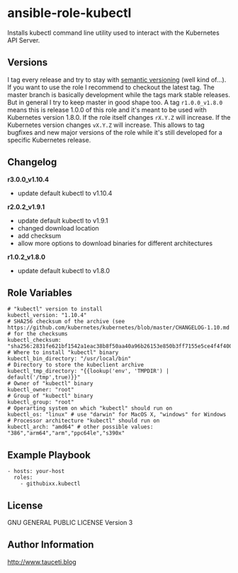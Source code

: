 ansible-role-kubectl
====================

Installs kubectl command line utility used to interact with the Kubernetes API Server.

Versions
--------

I tag every release and try to stay with [semantic versioning](http://semver.org) (well kind of...). If you want to use the role I recommend to checkout the latest tag. The master branch is basically development while the tags mark stable releases. But in general I try to keep master in good shape too. A tag `r1.0.0_v1.8.0` means this is release 1.0.0 of this role and it's meant to be used with Kubernetes version 1.8.0. If the role itself changes `rX.Y.Z` will increase. If the Kubernetes version changes `vX.Y.Z` will increase. This allows to tag bugfixes and new major versions of the role while it's still developed for a specific Kubernetes release.

Changelog
---------

**r3.0.0_v1.10.4**

- update default kubectl to v1.10.4

**r2.0.2_v1.9.1**

- update default kubectl to v1.9.1
- changed download location
- add checksum
- allow more options to download binaries for different architectures

**r1.0.2_v1.8.0**

- update default kubectl to v1.8.0

Role Variables
--------------

```
# "kubectl" version to install
kubectl_version: "1.10.4"
# SHA256 checksum of the archive (see https://github.com/kubernetes/kubernetes/blob/master/CHANGELOG-1.10.md
# for the checksums
kubectl_checksum: "sha256:2831fe621bf1542a1eac38b8f50aa40a96b26153e850b3ff7155e5ce4f4f400e"
# Where to install "kubectl" binary
kubectl_bin_directory: "/usr/local/bin"
# Directory to store the kubeclient archive
kubectl_tmp_directory: "{{lookup('env', 'TMPDIR') | default('/tmp',true)}}"
# Owner of "kubectl" binary
kubectl_owner: "root"
# Group of "kubectl" binary
kubectl_group: "root"
# Operarting system on which "kubectl" should run on
kubectl_os: "linux" # use "darwin" for MacOS X, "windows" for Windows
# Processor architecture "kubectl" should run on
kubectl_arch: "amd64" # other possible values: "386","arm64","arm","ppc64le","s390x"
```

Example Playbook
----------------

```
- hosts: your-host
  roles:
    - githubixx.kubectl
```

License
-------

GNU GENERAL PUBLIC LICENSE Version 3

Author Information
------------------

http://www.tauceti.blog
